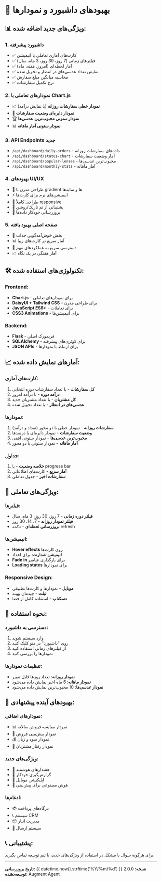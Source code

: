 # 🚀 بهبودهای داشبورد و نمودارها

## 📊 **ویژگی‌های جدید اضافه شده:**

### 1. **داشبورد پیشرفته**
- ✅ کارت‌های آماری تعاملی با انیمیشن
- ✅ فیلترهای زمانی (7 روز، 30 روز، 3 ماه، سال)
- ✅ آمار لحظه‌ای (امروز، هفته، ماه)
- ✅ نمایش تعداد عدسی‌های در انتظار و تحویل شده
- ✅ محاسبه میانگین مبلغ سفارش
- ✅ نرخ تکمیل سفارشات

### 2. **نمودارهای تعاملی با Chart.js**
- 📈 **نمودار خطی سفارشات روزانه** (با نمایش درآمد)
- 🍩 **نمودار دایره‌ای وضعیت سفارشات**
- 🏆 **نمودار ستونی محبوب‌ترین عدسی‌ها**
- 📊 **نمودار ستونی آمار ماهانه**

### 3. **API Endpoints جدید**
- `/api/dashboard/daily-orders` - داده‌های سفارشات روزانه
- `/api/dashboard/status-chart` - آمار وضعیت سفارشات
- `/api/dashboard/popular-lenses` - محبوب‌ترین عدسی‌ها
- `/api/dashboard/monthly-stats` - آمار ماهانه

### 4. **بهبودهای UI/UX**
- 🎨 طراحی مدرن با gradient ها و سایه‌ها
- ⚡ انیمیشن‌های نرم برای کارت‌ها
- 📱 طراحی کاملاً responsive
- 🌙 پشتیبانی از تم تاریک/روشن
- 🔄 بروزرسانی خودکار داده‌ها

### 5. **صفحه اصلی بهبود یافته**
- 🏪 بخش خوش‌آمدگویی جذاب
- 📊 آمار سریع در کارت‌های زیبا
- 🚀 دسترسی سریع به عملکردهای مهم
- 📈 آمار هفتگی در یک نگاه

## 🛠 **تکنولوژی‌های استفاده شده:**

### Frontend:
- **Chart.js** - برای نمودارهای تعاملی
- **DaisyUI + Tailwind CSS** - برای طراحی مدرن
- **JavaScript ES6+** - برای تعاملات
- **CSS3 Animations** - برای انیمیشن‌ها

### Backend:
- **Flask** - فریمورک اصلی
- **SQLAlchemy** - برای کوئری‌های پیشرفته
- **JSON APIs** - برای ارتباط با نمودارها

## 📈 **آمارهای نمایش داده شده:**

### کارت‌های آماری:
1. **کل سفارشات** - با تعداد سفارشات دوره انتخابی
2. **درآمد دوره** - با درآمد امروز
3. **کل مشتریان** - با تعداد مشتریان جدید
4. **عدسی‌های در انتظار** - با تعداد تحویل شده

### نمودارها:
1. **سفارشات روزانه** - نمودار خطی با دو محور (تعداد و درآمد)
2. **وضعیت سفارشات** - نمودار دایره‌ای با درصدها
3. **محبوب‌ترین عدسی‌ها** - نمودار ستونی افقی
4. **آمار ماهانه** - نمودار ستونی با دو محور

### جداول:
1. **خلاصه وضعیت** - با progress bar
2. **آمار سریع** - کارت‌های اطلاعاتی
3. **سفارشات اخیر** - جدول تعاملی

## 🎯 **ویژگی‌های تعاملی:**

### فیلترها:
- **فیلتر دوره زمانی** - 7 روز، 30 روز، 3 ماه، سال
- **فیلتر نمودار روزانه** - 7، 14، 30 روز
- **بروزرسانی لحظه‌ای** - دکمه refresh

### انیمیشن‌ها:
- **Hover effects** روی کارت‌ها
- **انیمیشن شمارنده** برای اعداد
- **Fade in** برای بارگذاری عناصر
- **Loading states** برای نمودارها

### Responsive Design:
- **موبایل** - نمودارها و کارت‌ها تطبیقی
- **تبلت** - چیدمان بهینه
- **دسکتاپ** - استفاده کامل از فضا

## 🔧 **نحوه استفاده:**

### دسترسی به داشبورد:
1. وارد سیستم شوید
2. روی "داشبورد" در منو کلیک کنید
3. از فیلترهای زمانی استفاده کنید
4. نمودارها را بررسی کنید

### تنظیمات نمودارها:
- **نمودار روزانه**: تعداد روزها قابل تغییر
- **نمودار ماهانه**: 6 ماه اخیر نمایش داده می‌شود
- **نمودار عدسی‌ها**: 10 محبوب‌ترین نمایش داده می‌شود

## 🚀 **بهبودهای آینده پیشنهادی:**

### نمودارهای اضافی:
- 📊 نمودار مقایسه فروش سالانه
- 🎯 نمودار پیش‌بینی فروش
- 💰 نمودار سود و زیان
- 👥 نمودار رفتار مشتریان

### ویژگی‌های جدید:
- 🔔 هشدارهای هوشمند
- 📧 گزارش‌گیری خودکار
- 📱 اپلیکیشن موبایل
- 🤖 هوش مصنوعی برای پیش‌بینی

### ادغام‌ها:
- 💳 درگاه‌های پرداخت
- 📞 سیستم CRM
- 📦 مدیریت انبار
- 🚚 سیستم ارسال

## 📞 **پشتیبانی:**

برای هرگونه سوال یا مشکل در استفاده از ویژگی‌های جدید، با تیم توسعه تماس بگیرید.

---

**تاریخ بروزرسانی:** {{ datetime.now().strftime('%Y/%m/%d') }}
**نسخه:** 2.0.0
**توسعه‌دهنده:** Augment Agent
